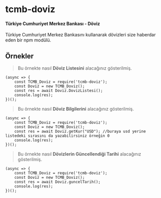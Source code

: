 # tcmb-doviz
#### Türkiye Cumhuriyet Merkez Bankası  -  Döviz

Türkiye Cumhuriyet Merkez Bankasını kullanarak dövizleri size haberdar eden bir npm modülü.

## Örnekler

>Bu örnekte nasıl **Döviz Listesini** alacağınız gösterilmiş.
    
	(async => {
		const TCMB_Doviz = require('tcmb-doviz');
		const Doviz = new TCMB_Doviz();
		const res = await Doviz.DovizListesi();
		console.log(res);
    })();
>Bu örnekte nasıl **Döviz Bilgilerini** alacağınız gösterilmiş.
    
	(async => {
		const TCMB_Doviz = require('tcmb-doviz');
		const Doviz = new TCMB_Doviz();
		const res = await Doviz.getKur("USD"); //buraya usd yerine listedeki sırasını da yazabilirsiniz örneğin 0
		console.log(res);
    })();
>Bu örnekte nasıl **Dövizlerin Güncellendiği Tarihi** alacağınız gösterilmiş.
    
	(async => {
		const TCMB_Doviz = require('tcmb-doviz');
		const Doviz = new TCMB_Doviz();
		const res = await Doviz.guncelTarih();
		console.log(res);
    })();